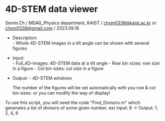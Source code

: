 # 4D-STEM data viewer

Semin.Ch /
MDAIL,Physics department, KAIST /
chsm0338@kaist.ac.kr or chsm0338@gmail.com /
2023.09.16

- Description:  
          - Whole 4D-STEM images in a tilt angle can be shown with several figures
- Input:  
          - Full_4D-images: 4D-STEM data at a tilt angle
          - Row bin sizes: row size in a figure
          - Col bin sizes: col size in a figure
- Output:
          - 4D-STEM windows
          
  The number of the figures will be set automatically with you row & col bin sizes. or you can modify the way of display!
  
To use this script, you will need the code "Find_Divisors.m" which generates a list of divisors of some given number. ex) input: 8 -> Output: 1, 2, 4, 8
